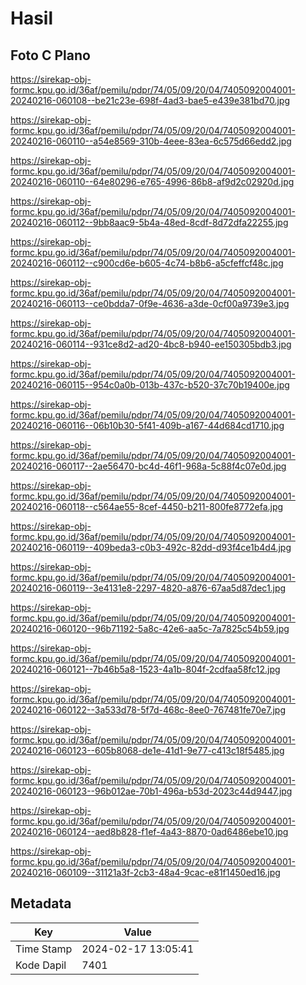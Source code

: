 # Hasil

## Foto C Plano

https://sirekap-obj-formc.kpu.go.id/36af/pemilu/pdpr/74/05/09/20/04/7405092004001-20240216-060108--be21c23e-698f-4ad3-bae5-e439e381bd70.jpg

https://sirekap-obj-formc.kpu.go.id/36af/pemilu/pdpr/74/05/09/20/04/7405092004001-20240216-060110--a54e8569-310b-4eee-83ea-6c575d66edd2.jpg

https://sirekap-obj-formc.kpu.go.id/36af/pemilu/pdpr/74/05/09/20/04/7405092004001-20240216-060110--64e80296-e765-4996-86b8-af9d2c02920d.jpg

https://sirekap-obj-formc.kpu.go.id/36af/pemilu/pdpr/74/05/09/20/04/7405092004001-20240216-060112--9bb8aac9-5b4a-48ed-8cdf-8d72dfa22255.jpg

https://sirekap-obj-formc.kpu.go.id/36af/pemilu/pdpr/74/05/09/20/04/7405092004001-20240216-060112--c900cd6e-b605-4c74-b8b6-a5cfeffcf48c.jpg

https://sirekap-obj-formc.kpu.go.id/36af/pemilu/pdpr/74/05/09/20/04/7405092004001-20240216-060113--ce0bdda7-0f9e-4636-a3de-0cf00a9739e3.jpg

https://sirekap-obj-formc.kpu.go.id/36af/pemilu/pdpr/74/05/09/20/04/7405092004001-20240216-060114--931ce8d2-ad20-4bc8-b940-ee150305bdb3.jpg

https://sirekap-obj-formc.kpu.go.id/36af/pemilu/pdpr/74/05/09/20/04/7405092004001-20240216-060115--954c0a0b-013b-437c-b520-37c70b19400e.jpg

https://sirekap-obj-formc.kpu.go.id/36af/pemilu/pdpr/74/05/09/20/04/7405092004001-20240216-060116--06b10b30-5f41-409b-a167-44d684cd1710.jpg

https://sirekap-obj-formc.kpu.go.id/36af/pemilu/pdpr/74/05/09/20/04/7405092004001-20240216-060117--2ae56470-bc4d-46f1-968a-5c88f4c07e0d.jpg

https://sirekap-obj-formc.kpu.go.id/36af/pemilu/pdpr/74/05/09/20/04/7405092004001-20240216-060118--c564ae55-8cef-4450-b211-800fe8772efa.jpg

https://sirekap-obj-formc.kpu.go.id/36af/pemilu/pdpr/74/05/09/20/04/7405092004001-20240216-060119--409beda3-c0b3-492c-82dd-d93f4ce1b4d4.jpg

https://sirekap-obj-formc.kpu.go.id/36af/pemilu/pdpr/74/05/09/20/04/7405092004001-20240216-060119--3e4131e8-2297-4820-a876-67aa5d87dec1.jpg

https://sirekap-obj-formc.kpu.go.id/36af/pemilu/pdpr/74/05/09/20/04/7405092004001-20240216-060120--96b71192-5a8c-42e6-aa5c-7a7825c54b59.jpg

https://sirekap-obj-formc.kpu.go.id/36af/pemilu/pdpr/74/05/09/20/04/7405092004001-20240216-060121--7b46b5a8-1523-4a1b-804f-2cdfaa58fc12.jpg

https://sirekap-obj-formc.kpu.go.id/36af/pemilu/pdpr/74/05/09/20/04/7405092004001-20240216-060122--3a533d78-5f7d-468c-8ee0-767481fe70e7.jpg

https://sirekap-obj-formc.kpu.go.id/36af/pemilu/pdpr/74/05/09/20/04/7405092004001-20240216-060123--605b8068-de1e-41d1-9e77-c413c18f5485.jpg

https://sirekap-obj-formc.kpu.go.id/36af/pemilu/pdpr/74/05/09/20/04/7405092004001-20240216-060123--96b012ae-70b1-496a-b53d-2023c44d9447.jpg

https://sirekap-obj-formc.kpu.go.id/36af/pemilu/pdpr/74/05/09/20/04/7405092004001-20240216-060124--aed8b828-f1ef-4a43-8870-0ad6486ebe10.jpg

https://sirekap-obj-formc.kpu.go.id/36af/pemilu/pdpr/74/05/09/20/04/7405092004001-20240216-060109--31121a3f-2cb3-48a4-9cac-e81f1450ed16.jpg


## Metadata

| Key        | Value               |
| ---------- | ------------------- |
| Time Stamp | 2024-02-17 13:05:41 |
| Kode Dapil | 7401                |



